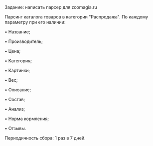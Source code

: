 Задание: написать парсер для zoomagia.ru

Парсинг каталога товаров в категории "Распродажа". По каждому параметру при его наличии:

•	Название;

•	Производитель;

•	Цена;

•	Категория;

•	Картинки;

•	Вес;

•	Описание;

•	Состав;

•	Анализ;

•	Норма кормления;

•	Отзывы.

Периодичность сбора: 1 раз в 7 дней.
